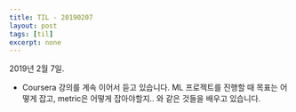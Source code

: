 ```yaml
---
title: TIL - 20190207
layout: post
tags: [til]
excerpt: none
---
```


2019년 2월 7일.

- Coursera 강의를 계속 이어서 듣고 있습니다. ML 프로젝트를 진행할 때 목표는 어떻게 잡고, metric은 어떻게 잡아야할지.. 와 같은 것들을 배우고 있습니다.